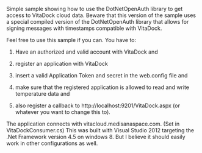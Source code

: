 Simple sample showing how to use the DotNetOpenAuth library to get access to VitaDock cloud data.
Beware that this version of the sample uses a special compiled version of the DotNetOpenAuth library that allows for signing messages with timestamps compatible with VitaDock.

Feel free to use this sample if you can. You have to: 

1) Have an authorized and valid account with VitaDock and

2) register an application with VitaDock

3) insert a valid Application Token and secret in the web.config file and

4) make sure that the registered application is allowed to read and write temperature data and 

5) also register a callback to http://localhost:9201/VitaDock.aspx (or whatever you want to change this to).

The application connects with vitacloud.medisanaspace.com. (Set in VitaDockConsumer.cs) This was built with Visual Studio 2012 targeting the .Net Framework version 4.5 on windows 8. But I believe it should easily work in other configurations as well.
